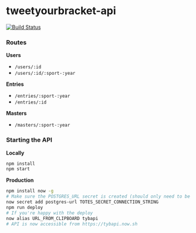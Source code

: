 tweetyourbracket-api
=================

[![Build Status](https://travis-ci.org/tweetyourbracket/api.png?branch=master)](https://travis-ci.org/tweetyourbracket/api)

### Routes

**Users**
- `/users/:id`
- `/users/:id/:sport-:year`

**Entries**
- `/entries/:sport-:year`
- `/entries/:id`

**Masters**
- `/masters/:sport-:year`


### Starting the API

**Locally**
```sh
npm install
npm start
```

**Production**
```sh
npm install now -g
# Make sure the POSTGRES_URL secret is created (should only need to be done once)
now secret add postgres-url TOTES_SECRET_CONNECTION_STRING
npm run deploy
# If you're happy with the deploy
now alias URL_FROM_CLIPBOARD tybapi
# API is now accessible from https://tybapi.now.sh
```
